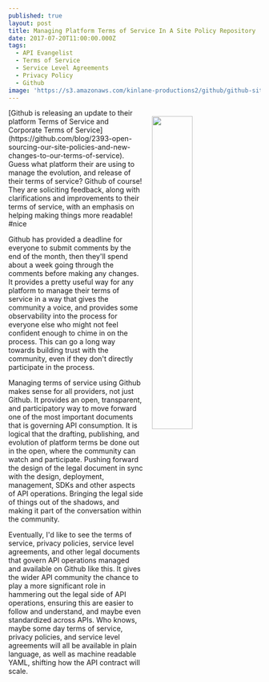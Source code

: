 ```yaml
---
published: true
layout: post
title: Managing Platform Terms of Service In A Site Policy Repository
date: 2017-07-20T11:00:00.000Z
tags:
  - API Evangelist
  - Terms of Service
  - Service Level Agreements
  - Privacy Policy
  - Github
image: 'https://s3.amazonaws.com/kinlane-productions2/github/github-site-policy.png'
---
```

<p><a href="https://github.com/blog/2393-open-sourcing-our-site-policies-and-new-changes-to-our-terms-of-service"><img src="https://s3.amazonaws.com/kinlane-productions2/github/github-site-policy.png" align="right" width="40%" style="padding: 15px;" /></a></p>[Github is releasing an update to their platform Terms of Service and Corporate Terms of Service](https://github.com/blog/2393-open-sourcing-our-site-policies-and-new-changes-to-our-terms-of-service). Guess what platform their are using to manage the evolution, and release of their terms of service? Github of course! They are soliciting feedback, along with clarifications and improvements to their terms of service, with an emphasis on helping making things more readable! #nice

Github has provided a deadline for everyone to submit comments by the end of the month, then they'll spend about a week going through the comments before making any changes. It provides a pretty useful way for any platform to manage their terms of service in a way that gives the community a voice, and provides some observability into the process for everyone else who might not feel confident enough to chime in on the process. This can go a long way towards building trust with the community, even if they don't directly participate in the process.

Managing terms of service using Github makes sense for all providers, not just Github. It provides an open, transparent, and participatory way to move forward one of the most important documents that is governing API consumption. It is logical that the drafting, publishing, and evolution of platform terms be done out in the open, where the community can watch and participate. Pushing forward the design of the legal document in sync with the design, deployment, management, SDKs and other aspects of API operations. Bringing the legal side of things out of the shadows, and making it part of the conversation within the community.

Eventually, I'd like to see the terms of service, privacy policies, service level agreements, and other legal documents that govern API operations managed and available on Github like this. It gives the wider API community the chance to play a more significant role in hammering out the legal side of API operations, ensuring this are easier to follow and understand, and maybe even standardized across APIs. Who knows, maybe some day terms of service, privacy policies, and service level agreements will all be available in plain language, as well as machine readable YAML, shifting how the API contract will scale.
